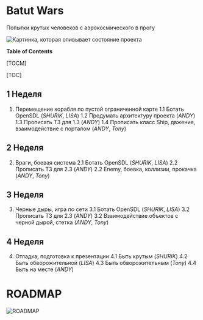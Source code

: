 # Batut Wars

Попытки крутых человеков с аэрокосмического в прогу

![Картинка, которая опивывает состояние проекта](https://github.com/Shureks-den/Batut_Wars/blob/main/images/11435348.jpg)

**Table of Contents**

[TOCM]

[TOC]

## 1 Неделя

1. Перемещение корабля по пустой ограниченной карте
1.1 Ботать OpenSDL (*SHURIK*, *LISA*)
1.2 Продумать архитектуру проекта (*ANDY*)
1.3 Прописать ТЗ для 1.3 (*ANDY*)
1.4 Прописать класс Ship, двжение, взаимодействие с порталом (*ANDY*, *Tony*)

## 2 Неделя

2. Враги, боевая система
2.1 Ботать OpenSDL (*SHURIK*, *LISA*)
2.2 Прописать ТЗ для 2.3 (*ANDY*)
2.2 Enemy, боевка, коллизии, прокачка (*ANDY*, *Tony*)

## 3 Неделя

3. Черные дыры, игра по сети
3.1 Ботать OpenSDL (*SHURIK*, *LISA*)
3.2 Прописать ТЗ для 2.3 (*ANDY*)
3.2 Взаимодействие объектов с черной дырой, стетка (*ANDY*, *Tony*)

## 4 Неделя

4. Отладка, подготовка к презентации
4.1 Быть крутым (*SHURIK*)
4.2 Быть обворожительной (*LISA*)
4.3 Быть обворожительным (*Tony*)
4.4 Быть на месте (*ANDY*)

# ROADMAP

![ROADMAP](https://github.com/Shureks-den/Batut_Wars/blob/main/images/RoadMapNew.png)
